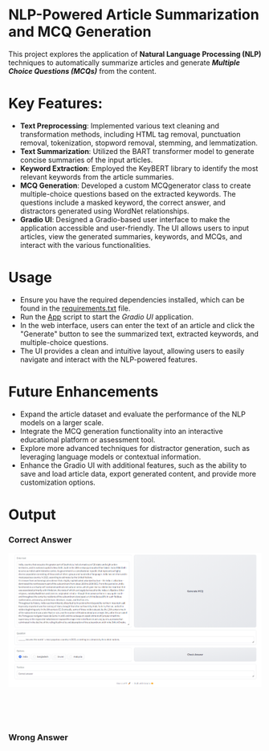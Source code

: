 # NLP-Powered Article Summarization and MCQ Generation


This project explores the application of **Natural Language Processing (NLP)** techniques to automatically summarize articles and generate ***Multiple Choice Questions (MCQs)*** from the content.

# Key Features:

- **Text Preprocessing**: Implemented various text cleaning and transformation methods, including HTML tag removal, punctuation removal, tokenization, stopword removal, stemming, and lemmatization.
- **Text Summarization**: Utilized the BART transformer model to generate concise summaries of the input articles.
- **Keyword Extraction**: Employed the KeyBERT library to identify the most relevant keywords from the article summaries.
- **MCQ Generation**: Developed a custom MCQgenerator class to create multiple-choice questions based on the extracted keywords. The questions include a masked keyword, the correct answer, and distractors generated using WordNet relationships.
- **Gradio UI**: Designed a Gradio-based user interface to make the application accessible and user-friendly. The UI allows users to input articles, view the generated summaries, keywords, and MCQs, and interact with the various functionalities.


# Usage

- Ensure you have the required dependencies installed, which can be found in the [requirements.txt](./requirements.txt) file.
- Run the [App](./App.ipynb) script to start the *Gradio UI* application.
- In the web interface, users can enter the text of an article and click the "Generate" button to see the summarized text, extracted keywords, and multiple-choice questions.
- The UI provides a clean and intuitive layout, allowing users to easily navigate and interact with the NLP-powered features.

# Future Enhancements

- Expand the article dataset and evaluate the performance of the NLP models on a larger scale.
- Integrate the MCQ generation functionality into an interactive educational platform or assessment tool.
- Explore more advanced techniques for distractor generation, such as leveraging language models or contextual information.
- Enhance the Gradio UI with additional features, such as the ability to save and load article data, export generated content, and provide more customization options.

# Output
### Correct Answer
<img src="./output/correct_answer.png" alt="correct_answer" width="1000"/>

<br><br><br>

### Wrong Answer

